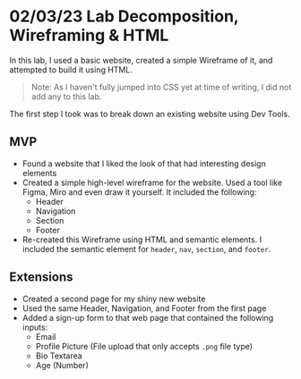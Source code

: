 # 02/03/23 Lab Decomposition, Wireframing & HTML

In this lab, I used a basic website, created a simple Wireframe of it, and attempted to build it using HTML.

> Note: As I haven't fully jumped into CSS yet at time of writing, I did not add any to this lab.

The first step I took was to break down an existing website using Dev Tools. 

## MVP

- Found a website that I liked the look of that had interesting design elements
- Created a simple high-level wireframe for the website. Used a tool like Figma, Miro and even draw it yourself. It included the following:
  - Header
  - Navigation
  - Section
  - Footer
- Re-created this Wireframe using HTML and semantic elements. I included the semantic element for `header`, `nav`, `section`, and `footer`.

## Extensions

- Created a second page for my shiny new website
- Used the same Header, Navigation, and Footer from the first page
- Added a sign-up form to that web page that contained the following inputs:
  - Email
  - Profile Picture (File upload that only accepts `.png` file type)
  - Bio Textarea
  - Age (Number)
